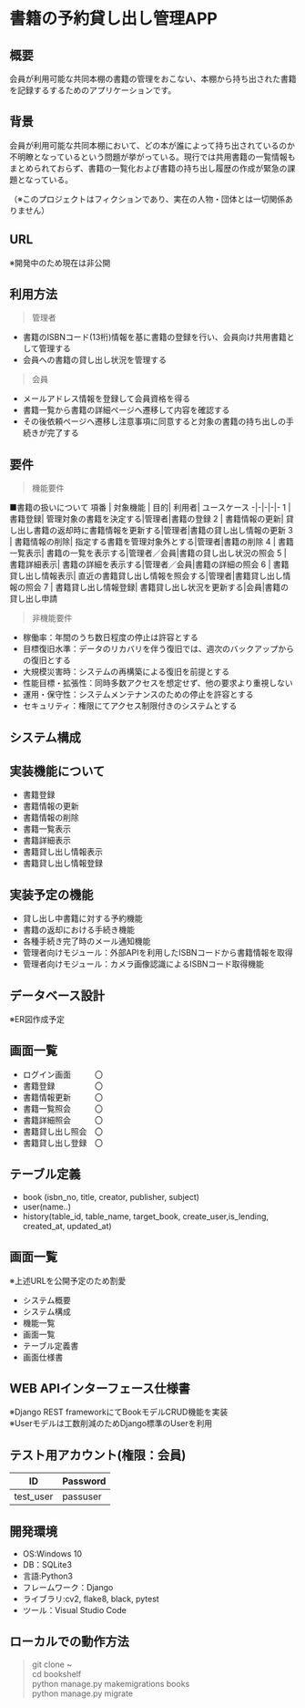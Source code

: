 # 書籍の予約貸し出し管理APP

## 概要
会員が利用可能な共同本棚の書籍の管理をおこない、本棚から持ち出された書籍を記録するするためのアプリケーションです。　　

## 背景
会員が利用可能な共同本棚において、どの本が誰によって持ち出されているのか不明瞭となっているという問題が挙がっている。現行では共用書籍の一覧情報もまとめられておらず、書籍の一覧化および書籍の持ち出し履歴の作成が緊急の課題となっている。

（※このプロジェクトはフィクションであり、実在の人物・団体とは一切関係ありません）

## URL
※開発中のため現在は非公開

## 利用方法
> 管理者
  - 書籍のISBNコード(13桁)情報を基に書籍の登録を行い、会員向け共用書籍として管理する
  - 会員への書籍の貸し出し状況を管理する

> 会員
  - メールアドレス情報を登録して会員資格を得る
  - 書籍一覧から書籍の詳細ページへ遷移して内容を確認する
  - その後依頼ページへ遷移し注意事項に同意すると対象の書籍の持ち出しの手続きが完了する


## 要件
> 機能要件

■書籍の扱いについて
項番 | 対象機能 | 目的| 利用者| ユースケース
-|-|-|-|-
1 | 書籍登録| 管理対象の書籍を決定する|管理者|書籍の登録
2 | 書籍情報の更新| 貸し出し書籍の返却時に書籍情報を更新する|管理者|書籍の貸し出し情報の更新
3 | 書籍情報の削除| 指定する書籍を管理対象外とする|管理者|書籍の削除
4 | 書籍一覧表示| 書籍の一覧を表示する|管理者／会員|書籍の貸し出し状況の照会
5 | 書籍詳細表示| 書籍の詳細を表示する|管理者／会員|書籍の詳細の照会
6 | 書籍貸し出し情報表示| 直近の書籍貸し出し情報を照会する|管理者|書籍貸し出し情報の照会
7 | 書籍貸し出し情報登録| 書籍貸し出し状況を更新する|会員|書籍の貸し出し申請

> 非機能要件
- 稼働率：年間のうち数日程度の停止は許容とする
- 目標復旧水準：データのリカバリを伴う復旧では、週次のバックアップからの復旧とする
- 大規模災害時：システムの再構築による復旧を前提とする
- 性能目標・拡張性：同時多数アクセスを想定せず、他の要求より重視しない
- 運用・保守性：システムメンテナンスのための停止を許容とする
- セキュリティ：権限にてアクセス制限付きのシステムとする

## システム構成

## 実装機能について
- 書籍登録
- 書籍情報の更新
- 書籍情報の削除
- 書籍一覧表示
- 書籍詳細表示
- 書籍貸し出し情報表示
- 書籍貸し出し情報登録

## 実装予定の機能
- 貸し出し中書籍に対する予約機能 
- 書籍の返却における手続き機能
- 各種手続き完了時のメール通知機能
- 管理者向けモジュール：外部APIを利用したISBNコードから書籍情報を取得
- 管理者向けモジュール：カメラ画像認識によるISBNコード取得機能


## データベース設計
※ER図作成予定

## 画面一覧
- ログイン画面　　　〇
- 書籍登録　　　　　〇
- 書籍情報更新　　　〇
- 書籍一覧照会　　　〇
- 書籍詳細照会　　　〇
- 書籍貸し出し照会　〇
- 書籍貸し出し登録　〇


## テーブル定義
- book (isbn_no, title, creator, publisher, subject)
- user(name..)
- history(table_id, table_name, target_book, create_user,is_lending, created_at, updated_at)


## 画面一覧
※上述URLを公開予定のため割愛

- システム概要
- システム構成
- 機能一覧
- 画面一覧
- テーブル定義書
- 画面仕様書
## WEB APIインターフェース仕様書
※Django REST frameworkにてBookモデルCRUD機能を実装  
※Userモデルは工数削減のためDjango標準のUserを利用


## テスト用アカウント(権限：会員)

ID | Password
-|-
test_user | passuser

## 開発環境
- OS:Windows 10
- DB：SQLite3
- 言語:Python3
- フレームワーク：Django
- ライブラリ:cv2, flake8, black, pytest
- ツール：Visual Studio Code

## ローカルでの動作方法
>git clone ~  
>cd bookshelf  
>python manage.py makemigrations books  
>python manage.py migrate